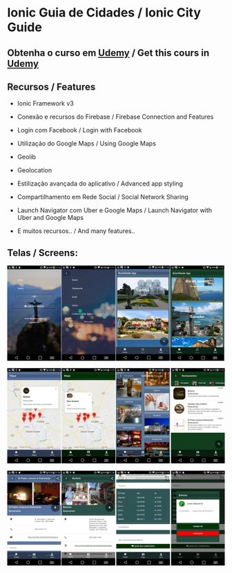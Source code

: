 # Ionic Guia de Cidades / Ionic City Guide

## Obtenha o curso em [Udemy](https://www.udemy.com/ionic-3-app-guia-de-cidades/) / Get this cours in [Udemy](https://www.udemy.com/ionic-3-app-guia-de-cidades/)

## Recursos / Features

* Ionic Framework v3

* Conexão e recursos do Firebase / Firebase Connection and Features

* Login com Facebook / Login with Facebook

* Utilização do Google Maps / Using Google Maps

* Geolib

* Geolocation

* Estilização avançada do aplicativo / Advanced app styling

* Compartilhamento em Rede Social / Social Network Sharing

* Launch Navigator com Uber e Google Maps / Launch Navigator with Uber and Google Maps

* E muitos recursos.. / And many features..

## Telas / Screens: 

![View this](src/assets/prints/1.png)

![View this](src/assets/prints/2.png)

![View this](src/assets/prints/3.png)
